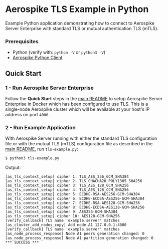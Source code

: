 Aerospike TLS Example in Python
================================================================================

Example Python application demonstrating how to connect to Aerospike Server
Enterprise with standard TLS or mutual authentication TLS (mTLS).

### Prerequisites

* Python (verify with: `python -V` or `python3 -V`)
* [Aerospike Python Client](https://www.aerospike.com/docs/client/python/)


Quick Start
--------------------------------------------------------------------------------

### 1 - Run Aerospike Server Enterprise

Follow the __Quick Start__ steps in the [main README](../README.md) to setup
Aerospike Server Enterprise in Docker which has been configured to use TLS. This
is a single-node Aerospike cluster which will be available at your host's IP
address on port `4000`.


### 2 - Run Example Application

With Aerospike Server running with either the standard TLS configuration file or
with the mutual TLS (mTLS) configuration file as described in the
[main README](../README.md), run `tls-example.py`:

```
$ python3 tls-example.py
```

Output:
```
[as_tls_context_setup] cipher 1: TLS_AES_256_GCM_SHA384
[as_tls_context_setup] cipher 2: TLS_CHACHA20_POLY1305_SHA256
[as_tls_context_setup] cipher 3: TLS_AES_128_GCM_SHA256
[as_tls_context_setup] cipher 4: TLS_AES_128_CCM_SHA256
[as_tls_context_setup] cipher 5: ECDHE-RSA-AES256-GCM-SHA384
[as_tls_context_setup] cipher 6: ECDHE-ECDSA-AES256-GCM-SHA384
[as_tls_context_setup] cipher 7: ECDHE-RSA-AES128-GCM-SHA256
[as_tls_context_setup] cipher 8: ECDHE-ECDSA-AES128-GCM-SHA256
[as_tls_context_setup] cipher 9: AES256-GCM-SHA384
[as_tls_context_setup] cipher 10: AES128-GCM-SHA256
[verify_callback] TLS name 'example.server' matches
[as_cluster_add_nodes_copy] Add node A1 127.0.0.1:4000
[verify_callback] TLS name 'example.server' matches
[as_node_process_response] Node A1 peers generation changed: 0
[as_node_process_response] Node A1 partition generation changed: 0
*** SUCCESS ***
```

